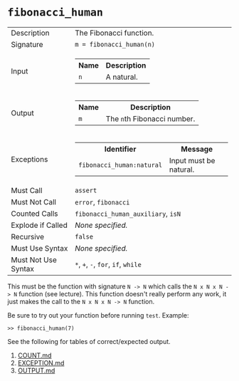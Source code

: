
# `fibonacci_human`

<table><tr><td>Description</td><td>The Fibonacci function.</td></tr><tr><td>Signature</td><td><code>m&nbsp;=&nbsp;fibonacci_human(n)</code></td></tr><tr><td>Input</td><td><table><tr><th>Name</th><th>Description</th></tr><tr><td><code>n</code></td><td>A natural.</td></tr></table></td></tr><tr><td>Output</td><td><table><tr><th>Name</th><th>Description</th></tr><tr><td><code>m</code></td><td>The <code>n</code>th Fibonacci number.</td></tr></table></td></tr><tr><td>Exceptions</td><td><table><tr><th>Identifier</th><th>Message</th></tr><tr><td><code>fibonacci_human:natural</code></td><td>Input must be natural.</td></tr></table></td></tr><tr><td>Must Call</td><td><code>assert</code></td></tr><tr><td>Must Not Call</td><td><code>error</code>, <code>fibonacci</code></td></tr><tr><td>Counted Calls</td><td><code>fibonacci_human_auxiliary</code>, <code>isN</code></td></tr><tr><td>Explode if Called</td><td><em>None specified.</em></td></tr><tr><td>Recursive</td><td><code>false</code></td></tr><tr><td>Must Use Syntax</td><td><em>None specified.</em></td></tr><tr><td>Must Not Use Syntax</td><td><code>*</code>, <code>+</code>, <code>-</code>, <code>for</code>, <code>if</code>, <code>while</code></td></tr></table>

This must be the function with signature `N -> N` which calls the `N x N x N -> N` function (see lecture).
This function doesn't really perform any work, it just makes the call to the `N x N x N -> N` function.

Be sure to try out your function before running `test`. Example:

```
>> fibonacci_human(7)
```

See the following for tables of correct/expected output.

1. [COUNT.md](COUNT.md)
1. [EXCEPTION.md](EXCEPTION.md)
1. [OUTPUT.md](OUTPUT.md)


